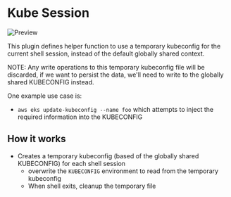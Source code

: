 # Kube Session

![Preview](https://i.imgur.com/xFXqxW7.gif)

This plugin defines helper function to use a temporary kubeconfig for the current
shell session, instead of the default globally shared context.

NOTE: Any write operations to this temporary kubeconfig file will be discarded,
if we want to persist the data, we'll need to write to the globally shared
KUBECONFIG instead.

One example use case is:
- `aws eks update-kubeconfig --name foo` which attempts to inject the required
  information into the KUBECONFIG

## How it works
- Creates a temporary kubeconfig (based of the globally shared KUBECONFIG) for each shell session
  - overwrite the `KUBECONFIG` environment to read from the temporary kubeconfig
  - When shell exits, cleanup the temporary file
